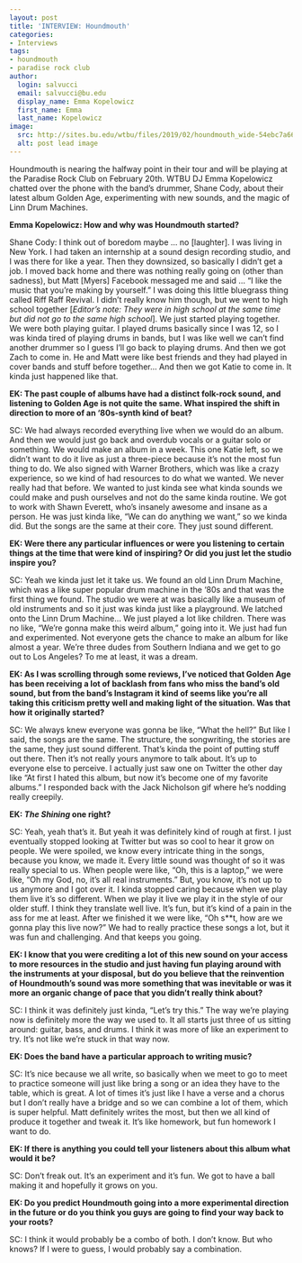 ```yaml
---
layout: post
title: 'INTERVIEW: Houndmouth'
categories:
- Interviews
tags:
- houndmouth
- paradise rock club
author:
  login: salvucci
  email: salvucci@bu.edu
  display_name: Emma Kopelowicz
  first_name: Emma
  last_name: Kopelowicz
image:
  src: http://sites.bu.edu/wtbu/files/2019/02/houndmouth_wide-54ebc7a66087dec60969e5d26b6b178520390f45.jpg
  alt: post lead image
---
```

Houndmouth is nearing the halfway point in their tour and will be playing at the Paradise Rock Club on February 20th. WTBU DJ Emma Kopelowicz chatted over the phone with the band’s drummer, Shane Cody, about their latest album Golden Age, experimenting with new sounds, and the magic of Linn Drum Machines.

**Emma Kopelowicz: How and why was Houndmouth started?**

Shane Cody: I think out of boredom maybe … no \[laughter\]. I was living in New York. I had taken an internship at a sound design recording studio, and I was there for like a year. Then they downsized, so basically I didn’t get a job. I moved back home and there was nothing really going on (other than sadness), but Matt \[Myers\] Facebook messaged me and said … “I like the music that you’re making by yourself.” I was doing this little bluegrass thing called Riff Raff Revival. I didn’t really know him though, but we went to high school together \[_Editor’s note: They were in high school at the same time but did not go to the same high school_\]. We just started playing together. We were both playing guitar. I played drums basically since I was 12, so I was kinda tired of playing drums in bands, but I was like well we can’t find another drummer so I guess I’ll go back to playing drums. And then we got Zach to come in. He and Matt were like best friends and they had played in cover bands and stuff before together… And then we got Katie to come in. It kinda just happened like that.

**EK: The past couple of albums have had a distinct folk-rock sound, and listening to Golden Age is not quite the same. What inspired the shift in direction to more of an ‘80s-synth kind of beat?**

SC: We had always recorded everything live when we would do an album. And then we would just go back and overdub vocals or a guitar solo or something. We would make an album in a week. This one Katie left, so we didn’t want to do it live as just a three-piece because it’s not the most fun thing to do. We also signed with Warner Brothers, which was like a crazy experience, so we kind of had resources to do what we wanted. We never really had that before. We wanted to just kinda see what kinda sounds we could make and push ourselves and not do the same kinda routine. We got to work with Shawn Everett, who’s insanely awesome and insane as a person. He was just kinda like, “We can do anything we want,” so we kinda did. But the songs are the same at their core. They just sound different.

**EK: Were there any particular influences or were you listening to certain things at the time that were kind of inspiring? Or did you just let the studio inspire you?**

SC: Yeah we kinda just let it take us. We found an old Linn Drum Machine, which was a like super popular drum machine in the ‘80s and that was the first thing we found. The studio we were at was basically like a museum of old instruments and so it just was kinda just like a playground. We latched onto the Linn Drum Machine… We just played a lot like children. There was no like, “We’re gonna make this weird album,” going into it. We just had fun and experimented. Not everyone gets the chance to make an album for like almost a year. We’re three dudes from Southern Indiana and we get to go out to Los Angeles? To me at least, it was a dream.

**EK: As I was scrolling through some reviews, I’ve noticed that Golden Age has been receiving a lot of backlash from fans who miss the band’s old sound, but from the band’s Instagram it kind of seems like you’re all taking this criticism pretty well and making light of the situation. Was that how it originally started?**

SC: We always knew everyone was gonna be like, “What the hell?” But like I said, the songs are the same. The structure, the songwriting, the stories are the same, they just sound different. That’s kinda the point of putting stuff out there. Then it’s not really yours anymore to talk about. It’s up to everyone else to perceive. I actually just saw one on Twitter the other day like “At first I hated this album, but now it’s become one of my favorite albums.” I responded back with the Jack Nicholson gif where he’s nodding really creepily.

**EK: _The Shining_ one right?**

SC: Yeah, yeah that’s it. But yeah it was definitely kind of rough at first. I just eventually stopped looking at Twitter but was so cool to hear it grow on people. We were spoiled, we know every intricate thing in the songs, because you know, we made it. Every little sound was thought of so it was really special to us. When people were like, “Oh, this is a laptop,” we were like, “Oh my God, no, it’s all real instruments.” But, you know, it’s not up to us anymore and I got over it. I kinda stopped caring because when we play them live it’s so different. When we play it live we play it in the style of our older stuff. I think they translate well live. It’s fun, but it’s kind of a pain in the ass for me at least. After we finished it we were like, “Oh s\*\*t, how are we gonna play this live now?” We had to really practice these songs a lot, but it was fun and challenging. And that keeps you going.

**EK: I know that you were crediting a lot of this new sound on your access to more resources in the studio and just having fun playing around with the instruments at your disposal, but do you believe that the reinvention of Houndmouth’s sound was more something that was inevitable or was it more an organic change of pace that you didn’t really think about?**

SC: I think it was definitely just kinda, “Let’s try this.” The way we’re playing now is definitely more the way we used to. It all starts just three of us sitting around: guitar, bass, and drums. I think it was more of like an experiment to try. It’s not like we’re stuck in that way now.

**EK: Does the band have a particular approach to writing music?**

SC: It’s nice because we all write, so basically when we meet to go to meet to practice someone will just like bring a song or an idea they have to the table, which is great. A lot of times it’s just like I have a verse and a chorus but I don’t really have a bridge and so we can combine a lot of them, which is super helpful. Matt definitely writes the most, but then we all kind of produce it together and tweak it. It’s like homework, but fun homework I want to do.

**EK: If there is anything you could tell your listeners about this album what would it be?**

SC: Don’t freak out. It’s an experiment and it’s fun. We got to have a ball making it and hopefully it grows on you.

**EK: Do you predict Houndmouth going into a more experimental direction in the future or do you think you guys are going to find your way back to your roots?**

SC: I think it would probably be a combo of both. I don’t know. But who knows? If I were to guess, I would probably say a combination.